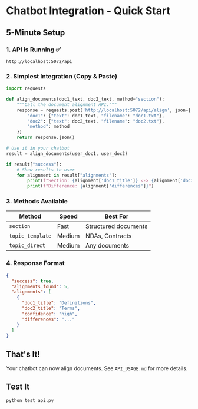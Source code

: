 # Chatbot Integration - Quick Start

## 5-Minute Setup

### 1. API is Running ✅
```
http://localhost:5072/api
```

### 2. Simplest Integration (Copy & Paste)

```python
import requests

def align_documents(doc1_text, doc2_text, method="section"):
    """Call the document alignment API."""
    response = requests.post('http://localhost:5072/api/align', json={
        "doc1": {"text": doc1_text, "filename": "doc1.txt"},
        "doc2": {"text": doc2_text, "filename": "doc2.txt"},
        "method": method
    })
    return response.json()

# Use it in your chatbot
result = align_documents(user_doc1, user_doc2)

if result["success"]:
    # Show results to user
    for alignment in result["alignments"]:
        print(f"Section: {alignment['doc1_title']} <-> {alignment['doc2_title']}")
        print(f"Difference: {alignment['differences']}")
```

### 3. Methods Available

| Method | Speed | Best For |
|--------|-------|----------|
| `section` | Fast | Structured documents |
| `topic_template` | Medium | NDAs, Contracts |
| `topic_direct` | Medium | Any documents |

### 4. Response Format

```json
{
  "success": true,
  "alignments_found": 5,
  "alignments": [
    {
      "doc1_title": "Definitions",
      "doc2_title": "Terms",
      "confidence": "high",
      "differences": "..."
    }
  ]
}
```

## That's It!

Your chatbot can now align documents. See `API_USAGE.md` for more details.

## Test It

```bash
python test_api.py
```

